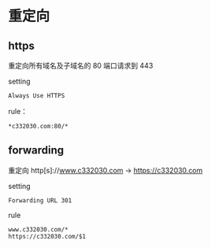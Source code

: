 
# 重定向

## https

重定向所有域名及子域名的 80 端口请求到 443

setting

    Always Use HTTPS

rule：

    *c332030.com:80/*

## forwarding 

重定向 http[s]://www.c332030.com -> https://c332030.com

setting

    Forwarding URL 301

rule

    www.c332030.com/*
    https://c332030.com/$1
